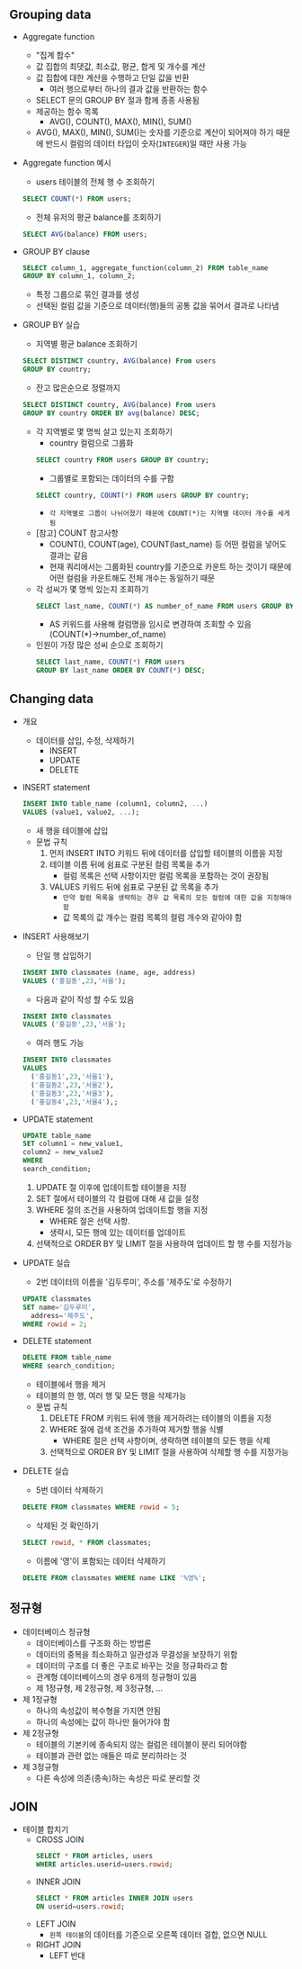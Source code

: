 ## Grouping data
- Aggregate function
  - "집계 합수"
  - 값 집합의 최댓값, 최소값, 평균, 합게 및 개수를 계산
  - 값 집합에 대한 계산을 수행하고 단일 값을 반환
    - 여러 행으로부터 하나의 결과 값을 반환하는 함수
  - SELECT 문의 GROUP BY 절과 함께 종종 사용됨
  - 제공하는 함수 목록
    - AVG(), COUNT(), MAX(), MIN(), SUM()
  - AVG(), MAX(), MIN(), SUM()는 숫자를 기준으로 계산이 되어져야 하기 때문에 반드시 컬럼의 데이터 타입이 숫자(`INTEGER`)일 때만 사용 가능
- Aggregate function 예시
  - users 테이블의 전체 행 수 조회하기
  ```sql
  SELECT COUNT(*) FROM users;
  ```
  - 전체 유저의 평균 balance를 조회하기
  ```sql
  SELECT AVG(balance) FROM users;
  ```

- GROUP BY clause
  ```sql
  SELECT column_1, aggregate_function(column_2) FROM table_name
  GROUP BY column_1, column_2;
  ```
  - 특정 그룹으로 묶인 결과를 생성
  - 선택된 컬럼 값을 기준으로 데이터(행)들의 공통 값을 묶어서 결과로 나타냄

- GROUP BY 실습
  - 지역별 평균 balance 조회하기
  ```sql
  SELECT DISTINCT country, AVG(balance) From users
  GROUP BY country;
  ```
  - 잔고 많은순으로 정렬까지
  ```sql
  SELECT DISTINCT country, AVG(balance) From users
  GROUP BY country ORDER BY avg(balance) DESC;
  ```
  - 각 지역별로 몇 명씩 살고 있는지 조회하기
    - country 컬럼으로 그룹화
    ```sql
    SELECT country FROM users GROUP BY country;
    ```
    - 그룹별로 포함되는 데이터의 수를 구함
    ```sql
    SELECT country, COUNT(*) FROM users GROUP BY country;
    ```
    - `각 지역별로 그룹이 나뉘어졌기 때문에 COUNT(*)는 지역별 데이터 개수를 세게 됨`
  - [참고] COUNT 참고사항
    - COUNT(), COUNT(age), COUNT(last_name) 등 어떤 컬럼을 넣어도 결과는 같음
    - 현재 쿼리에서는 그룹화된 country를 기준으로 카운트 하는 것이기 때문에 어떤 컬럼을 카운트해도 전체 개수는 동일하기 때문
  - 각 성씨가 몇 명씩 있는지 조회하기
    ```sql
    SELECT last_name, COUNT(*) AS number_of_name FROM users GROUP BY last_name;
    ```
    - AS 키워드를 사용해 컬럼명을 임시로 변경하여 조회할 수 있음(COUNT(*)->number_of_name)
  - 인원이 가장 많은 성씨 순으로 조회하기
    ```sql
    SELECT last_name, COUNT(*) FROM users
    GROUP BY last_name ORDER BY COUNT(*) DESC;
    ```
## Changing data
- 개요
  - 데이터를 삽입, 수정, 삭제하기
    - INSERT
    - UPDATE
    - DELETE

- INSERT statement
  ```sql
  INSERT INTO table_name (column1, column2, ...)
  VALUES (value1, value2, ...);
  ```
  - 새 행을 테이블에 삽입
  - 문법 규칙
    1. 먼저 INSERT INTO 키워드 뒤에 데이터를 삽입할 테이블의 이름을 지정
    2. 테이블 이름 뒤에 쉼표로 구분된 컬럼 목록을 추가
       - 컬럼 목록은 선택 사항이지만 컬럼 목록을 포함하는 것이 권장됨
    3. VALUES 키워드 뒤에 쉼표로 구분된 값 목록을 추가
       - `만약 컬럼 목록을 생략하는 경우 값 목록의 모든 컬럼에 대한 값을 지정해야 함`
       - 값 목록의 값 개수는 컬럼 목록의 컬럼 개수와 같아야 함  
- INSERT 사용해보기
  - 단일 행 삽입하기
  ```sql
  INSERT INTO classmates (name, age, address)
  VALUES ('홍길동',23,'서울');
  ```
  - 다음과 같이 작성 할 수도 있음
  ```sql
  INSERT INTO classmates
  VALUES ('홍길동',23,'서울');
  ```
  - 여러 행도 가능
  ```sql
  INSERT INTO classmates 
  VALUES 
    ('홍길동1',23,'서울1'),
    ('홍길동2',23,'서울2'),
    ('홍길동3',23,'서울3'),
    ('홍길동4',23,'서울4'),;
  ```
- UPDATE statement
    ```sql
    UPDATE table_name
    SET column1 = new_value1,
    column2 = new_value2
    WHERE
    search_condition;
    ```
  1. UPDATE 절 이후에 업데이트할 테이블을 지정
  2. SET 절에서 테이블의 각 컬럼에 대해 새 값을 설정
  3. WHERE 절의 조건을 사용하여 업데이트할 행을 지정
      - WHERE 절은 선택 사항.
      - 생략시, 모든 행에 있는 데이터를 업데이트
  4. 선택적으로 ORDER BY 및 LIMIT 절을 사용하여 업데이트 할 행 수를 지정가능

- UPDATE 실습
  - 2번 데이터의 이름을 '김두루미', 주소를 '제주도'로 수정하기
  ```sql
  UPDATE classmates
  SET name='김두루미',
    address='제주도',
  WHERE rowid = 2;
  ```
- DELETE statement
  ```sql
  DELETE FROM table_name
  WHERE search_condition;
  ```
  - 테이블에서 행을 제거
  - 테이블의 한 행, 여러 행 및 모든 행을 삭제가능
  - 문법 규칙
    1. DELETE FROM 키워드 뒤에 행을 제거하려는 테이블의 이름을 지정
    2. WHERE 절에 검색 조건을 추가하여 제거할 행을 식별
        - WHERE 절은 선택 사항이며, 생략하면 테이블의 모든 행을 삭제
    3. 선택적으로 ORDER BY 및 LIMIT 절을 사용하여 삭제할 행 수를 지정가능
- DELETE 실습
  - 5번 데이터 삭제하기
  ```sql
  DELETE FROM classmates WHERE rowid = 5;
  ```
  - 삭제된 것 확인하기
  ```sql
  SELECT rowid, * FROM classmates;
  ```
  - 이름에 '영'이 포함되는 데이터 삭제하기
  ```sql
  DELETE FROM classmates WHERE name LIKE '%영%';
  ```

## 정규형
- 데이터베이스 정규형
  - 데이터베이스를 구조화 하는 방법론
  - 데이터의 중복을 최소화하고 일관성과 무결성을 보장하기 위함
  - 데이터의 구조를 더 좋은 구조로 바꾸는 것을 정규화라고 함
  - 관계형 데이터베이스의 경우 6개의 정규형이 있음
  - 제 1정규형, 제 2정규형, 제 3정규형, ...
- 제 1정규형
  - 하나의 속성값이 복수형을 가지면 안됨
  - 하나의 속성에는 값이 하나만 들어가야 함
- 제 2정규형
  - 테이블의 기본키에 종속되지 않는 컬럼은 테이블이 분리 되어야함
  - 테이블과 관련 없는 애들은 따로 분리하라는 것
- 제 3정규형
  - 다른 속성에 의존(종속)하는 속성은 따로 분리할 것

## JOIN
- 테이블 합치기
  - CROSS JOIN
    ```sql
    SELECT * FROM articles, users 
    WHERE articles.userid=users.rowid;
    ```
  - INNER JOIN
    ```sql
    SELECT * FROM articles INNER JOIN users
    ON userid=users.rowid;
    ```
  - LEFT JOIN
    - `왼쪽 테이블`의 데이터를 기준으로 오른쪽 데이터 결합, 없으면 NULL
  - RIGHT JOIN
    - LEFT 반대

